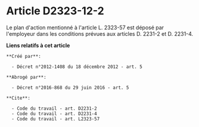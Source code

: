 # Article D2323-12-2

Le plan d'action mentionné à l'article L. 2323-57 est déposé par l'employeur dans les conditions prévues aux articles D.
2231-2 et D. 2231-4.

**Liens relatifs à cet article**

	**Créé par**:

	  - Décret n°2012-1408 du 18 décembre 2012 - art. 5

	**Abrogé par**:

	  - Décret n°2016-868 du 29 juin 2016 - art. 5

	**Cite**:

	  - Code du travail - art. D2231-2
	  - Code du travail - art. D2231-4
	  - Code du travail - art. L2323-57
